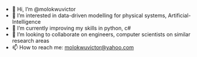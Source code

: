 - 👋 Hi, I’m @molokwuvictor
- 👀 I’m interested in data-driven modelling for physical systems, Artificial-Intelligence
- 🌱 I’m currently improving my skills in python, c#
- 💞️ I’m looking to collaborate on engineers, computer scientists on similar research areas
- 📫 How to reach me: molokwuvictor@yahoo.com

<!---
molokwuvictor/molokwuvictor is a ✨ special ✨ repository because its `README.md` (this file) appears on your GitHub profile.
You can click the Preview link to take a look at your changes.
--->
